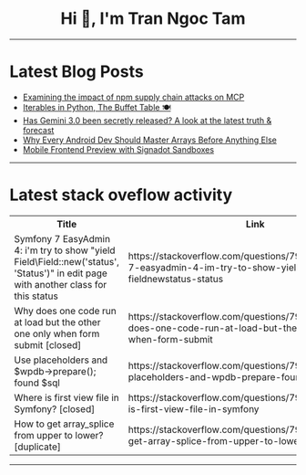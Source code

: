 <h1 align="center">Hi 👋, I'm Tran Ngoc Tam</h1>

---

# Latest Blog Posts 
<!-- BLOG-POST-LIST:START -->
- [Examining the impact of npm supply chain attacks on MCP](https://dev.to/stacklok/examining-the-impact-of-npm-supply-chain-attacks-on-mcp-edo)
- [Iterables in Python, The Buffet Table 🍽️](https://dev.to/anik_sikder_313/iterables-in-python-the-buffet-table-3jn5)
- [Has Gemini 3.0 been secretly released? A look at the latest truth &amp; forecast](https://dev.to/_37bbf0c253c0b3edec531e/has-gemini-30-been-secretly-released-a-look-at-the-latest-truth-forecast-1kfd)
- [Why Every Android Dev Should Master Arrays Before Anything Else](https://dev.to/vrushali_dev_15/why-every-android-dev-should-master-arrays-before-anything-else-3of6)
- [Mobile Frontend Preview with Signadot Sandboxes](https://dev.to/signadot/mobile-frontend-preview-with-signadot-sandboxes-2oib)
<!-- BLOG-POST-LIST:END -->

---

# Latest stack oveflow activity
<table>
  <tr><th>Title</th><th>Link</th></tr>
  <!-- STACKOVERFLOW:START --><tr><td>Symfony 7 EasyAdmin 4: i&#39;m try to show &quot;yield Field\Field::new&lpar;&#39;status&#39;, &#39;Status&#39;&rpar;&quot; in edit page with another class for this status</td><td>https://stackoverflow.com/questions/79768497/symfony-7-easyadmin-4-im-try-to-show-yield-field-fieldnewstatus-status</td></tr><tr><td>Why does one code run at load but the other one only when form submit [closed]</td><td>https://stackoverflow.com/questions/79768298/why-does-one-code-run-at-load-but-the-other-one-only-when-form-submit</td></tr><tr><td>Use placeholders and $wpdb-&gt;prepare&lpar;&rpar;; found $sql</td><td>https://stackoverflow.com/questions/79768265/use-placeholders-and-wpdb-prepare-found-sql</td></tr><tr><td>Where is first view file in Symfony? [closed]</td><td>https://stackoverflow.com/questions/79768074/where-is-first-view-file-in-symfony</td></tr><tr><td>How to get array_splice from upper to lower? [duplicate]</td><td>https://stackoverflow.com/questions/79768068/how-to-get-array-splice-from-upper-to-lower</td></tr><!-- STACKOVERFLOW:END -->
</table>

---



